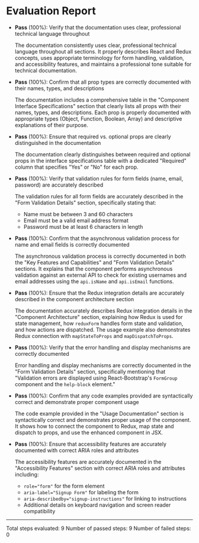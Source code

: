 # Evaluation Report

- **Pass** (100%): Verify that the documentation uses clear, professional technical language throughout

    The documentation consistently uses clear, professional technical language throughout all sections. It properly describes React and Redux concepts, uses appropriate terminology for form handling, validation, and accessibility features, and maintains a professional tone suitable for technical documentation.

- **Pass** (100%): Confirm that all prop types are correctly documented with their names, types, and descriptions

    The documentation includes a comprehensive table in the "Component Interface Specifications" section that clearly lists all props with their names, types, and descriptions. Each prop is properly documented with appropriate types (Object, Function, Boolean, Array) and descriptive explanations of their purpose.

- **Pass** (100%): Ensure that required vs. optional props are clearly distinguished in the documentation

    The documentation clearly distinguishes between required and optional props in the interface specifications table with a dedicated "Required" column that specifies "Yes" or "No" for each prop.

- **Pass** (100%): Verify that validation rules for form fields (name, email, password) are accurately described

    The validation rules for all form fields are accurately described in the "Form Validation Details" section, specifically stating that:
    - Name must be between 3 and 60 characters
    - Email must be a valid email address format
    - Password must be at least 6 characters in length

- **Pass** (100%): Confirm that the asynchronous validation process for name and email fields is correctly documented

    The asynchronous validation process is correctly documented in both the "Key Features and Capabilities" and "Form Validation Details" sections. It explains that the component performs asynchronous validation against an external API to check for existing usernames and email addresses using the `api.isName` and `api.isEmail` functions.

- **Pass** (100%): Ensure that the Redux integration details are accurately described in the component architecture section

    The documentation accurately describes Redux integration details in the "Component Architecture" section, explaining how Redux is used for state management, how `reduxForm` handles form state and validation, and how actions are dispatched. The usage example also demonstrates Redux connection with `mapStateToProps` and `mapDispatchToProps`.

- **Pass** (100%): Verify that the error handling and display mechanisms are correctly documented

    Error handling and display mechanisms are correctly documented in the "Form Validation Details" section, specifically mentioning that "Validation errors are displayed using React-Bootstrap's `FormGroup` component and the `help-block` element."

- **Pass** (100%): Confirm that any code examples provided are syntactically correct and demonstrate proper component usage

    The code example provided in the "Usage Documentation" section is syntactically correct and demonstrates proper usage of the component. It shows how to connect the component to Redux, map state and dispatch to props, and use the enhanced component in JSX.

- **Pass** (100%): Ensure that accessibility features are accurately documented with correct ARIA roles and attributes

    The accessibility features are accurately documented in the "Accessibility Features" section with correct ARIA roles and attributes including:
    - `role="form"` for the form element
    - `aria-label="Signup Form"` for labeling the form
    - `aria-describedby="signup-instructions"` for linking to instructions
    - Additional details on keyboard navigation and screen reader compatibility

---

Total steps evaluated: 9
Number of passed steps: 9
Number of failed steps: 0